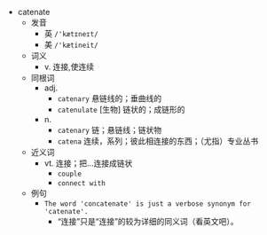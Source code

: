 - catenate
  - 发音
    - 英 `/'kætɪneɪt/`
    - 美 `/'kætineit/`
  - 词义
    - v. 连接,使连续
  - 同根词
    - adj.
      - `catenary` 悬链线的；垂曲线的
      - `catenulate` [生物] 链状的；成链形的
    - n.
      - `catenary` 链；悬链线；链状物
      - `catena` 连续，系列；彼此相连接的东西；（尤指）专业丛书
  - 近义词
    - vt. 连接；把…连接成链状
      - `couple`
      - `connect with`
  - 例句
    - `The word 'concatenate' is just a verbose synonym for 'catenate'.`
      - “连接”只是“连接”的较为详细的同义词（看英文吧）。

